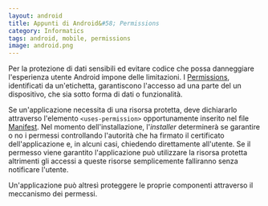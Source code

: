 ```yaml
---
layout: android
title: Appunti di Android&#58; Permissions
category: Informatics
tags: android, mobile, permissions
image: android.png
---
```

Per la protezione di dati sensibili ed evitare codice che possa danneggiare l'esperienza utente Android impone delle limitazioni. I [Permissions](http://developer.android.com/guide/topics/security/permissions.html), identificati da un'etichetta, garantiscono l'accesso ad una parte del un dispositivo, che sia sotto forma di dati o funzionalità.

Se un'applicazione necessita di una risorsa protetta, deve dichiararlo attraverso l'elemento `<uses-permission>` opportunamente inserito nel file [Manifest](http://developer.android.com/guide/topics/manifest/manifest-intro.html). Nel momento dell'installazione, l'_installer_ determinerà se garantire o no i permessi controllando l'autorità che ha firmato il certificato dell'applicazione e, in alcuni casi, chiedendo direttamente all'utente. Se il permesso viene garantito l'applicazione può utilizzare la risorsa protetta altrimenti gli accessi a queste risorse semplicemente falliranno senza notificare l'utente.

Un'applicazione può altresì proteggere le proprie componenti attraverso il meccanismo dei permessi.
